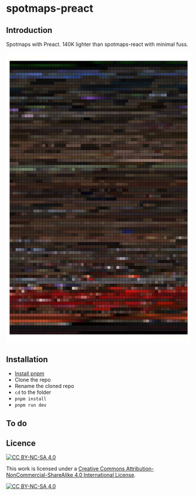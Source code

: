 # spotmaps-preact

## Introduction

Spotmaps with Preact. 140K lighter than spotmaps-react with minimal fuss.

![The Black Hole, 1979](docs/Black%20Hole%2C%20The.png)

## Installation

- [Install pnpm](https://pnpm.io/installation)
- Clone the repo
- Rename the cloned repo
- `cd` to the folder
- `pnpm install`
- `pnpm run dev`

## To do

## Licence

[![CC BY-NC-SA 4.0][cc-by-nc-sa-shield]][cc-by-nc-sa]

This work is licensed under a
[Creative Commons Attribution-NonCommercial-ShareAlike 4.0 International License][cc-by-nc-sa].

[![CC BY-NC-SA 4.0][cc-by-nc-sa-image]][cc-by-nc-sa]

[cc-by-nc-sa]: http://creativecommons.org/licenses/by-nc-sa/4.0/
[cc-by-nc-sa-image]: https://licensebuttons.net/l/by-nc-sa/4.0/88x31.png
[cc-by-nc-sa-shield]: https://img.shields.io/badge/License-CC%20BY--NC--SA%204.0-lightgrey.svg
